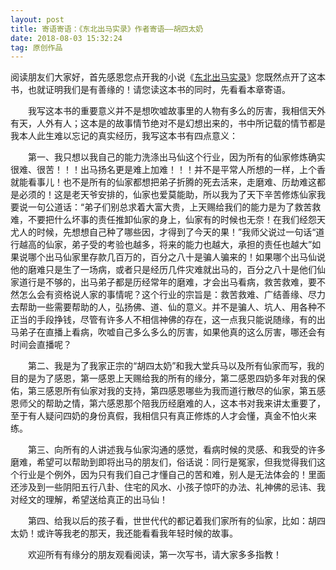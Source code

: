 ```yaml
---
layout: post
title: 寄语寄语：《东北出马实录》作者寄语——胡四太奶
date: 2018-08-03 15:32:24 
tag: 原创作品 
---
```

 
阅读朋友们大家好，首先感恩您点开我的小说《[东北出马实录]》您既然点开了这本书，也就证明我们是有善缘的！请您读这本书的同时，先看看本章寄语。

　　我写这本书的重要意义并不是想吹嘘故事里的人物有多么的厉害，我相信天外有天，人外有人；这本是的故事情节绝对不是幻想出来的，书中所记载的情节都是我本人此生难以忘记的真实经历，我写这本书有四点意义：

　　第一、我只想以我自己的能力洗涤出马仙这个行业，因为所有的仙家修炼确实很难、很苦！！！出马扬名更是难上加难！！！并不是平常人所想的一样，上个香就能看事儿！也不是所有的仙家都想把弟子折腾的死去活来，走磨难、历劫难这都是必须的！这是老天爷安排的，仙家也爱莫能助，所以我为了天下辛苦修炼仙家我要说一句公道话：“弟子们别总求着大富大贵，上天赐给我们的能力是为了救苦救难，不要把什么坏事的责任推卸仙家的身上，仙家有的时候也无奈！在我们经怨天尤人的时候，先想想自己种了哪些因，才得到了今天的果！”我师父说过一句话“道行越高的仙家，弟子受的考验也越多，将来的能力也越大，承担的责任也越大”如果说哪个出马仙家里存款几百万的，百分之八十是骗人骗来的！如果哪个出马仙说他的磨难只是生了一场病，或者只是经历几件灾难就出马的，百分之八十是他们仙家道行是不够的，出马弟子都是历经常年的磨难，才会出马看病，救苦救难，要不然怎么会有资格说人家的事情呢？这个行业的宗旨是：救苦救难、广结善缘、尽力去帮助一些需要帮助的人，弘扬佛、道、仙的意义。并不是骗人、坑人、用各种不正当的手段挣钱，尽管有许多人不相信神佛的存在，这一点我只能说随缘，有的出马弟子在直播上看病，吹嘘自己多么多么的厉害，如果他真的这么厉害，哪还会有时间会直播呢？

　　第二、我是为了我家正宗的“胡四太奶”和我大堂兵马以及所有仙家而写，我的目的是为了感恩，第一感恩上天赐给我的所有的缘分，第二感恩四奶多年对我的保佑，第三感恩所有仙家对我的支持，第四感恩哪些为我而道行散尽的仙家，第五感恩师父的帮助之情，第六感恩那个陪我历经磨难的人，这本书对我来讲太重要了，至于有人疑问四奶的身份真假，我相信只有真正修炼的人才会懂，真金不怕火来练。

　　第三、向所有的人讲述我与仙家沟通的感觉，看病时候的灵感、和我受的许多磨难，希望可以帮助到即将出马的朋友们，俗话说：同行是冤家，但我觉得我们这个行业是个例外，因为只有我们自己才懂自己的苦和难，别人是无法体会的！里面还涉及到一些阴阳五行八卦、住宅的风水、小孩子惊吓的办法、礼神佛的忌讳、我对经文的理解，希望送给真正的出马仙！

　　第四、给我以后的孩子看，世世代代的都记着我们家所有的仙家，比如：胡四太奶！或许等我老的那天，我还能看看我年轻时候的故事。

　　欢迎所有有缘分的朋友观看阅读，第一次写书，请大家多多指教！
 

[东北出马实录]: https://book.qidian.com/info/1010763616  "东北出马实录-胡四太奶"
